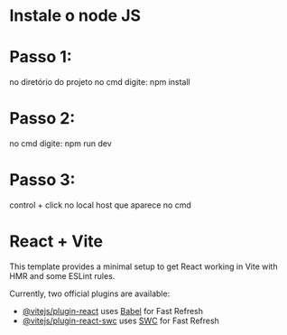 
# Instale o node JS 

# Passo 1:
  no diretório do projeto no cmd digite: npm install
  
# Passo 2:
  no cmd digite: npm run dev

# Passo 3:
  control + click no local host que aparece no cmd


# React + Vite

This template provides a minimal setup to get React working in Vite with HMR and some ESLint rules.

Currently, two official plugins are available:

- [@vitejs/plugin-react](https://github.com/vitejs/vite-plugin-react/blob/main/packages/plugin-react/README.md) uses [Babel](https://babeljs.io/) for Fast Refresh
- [@vitejs/plugin-react-swc](https://github.com/vitejs/vite-plugin-react-swc) uses [SWC](https://swc.rs/) for Fast Refresh
